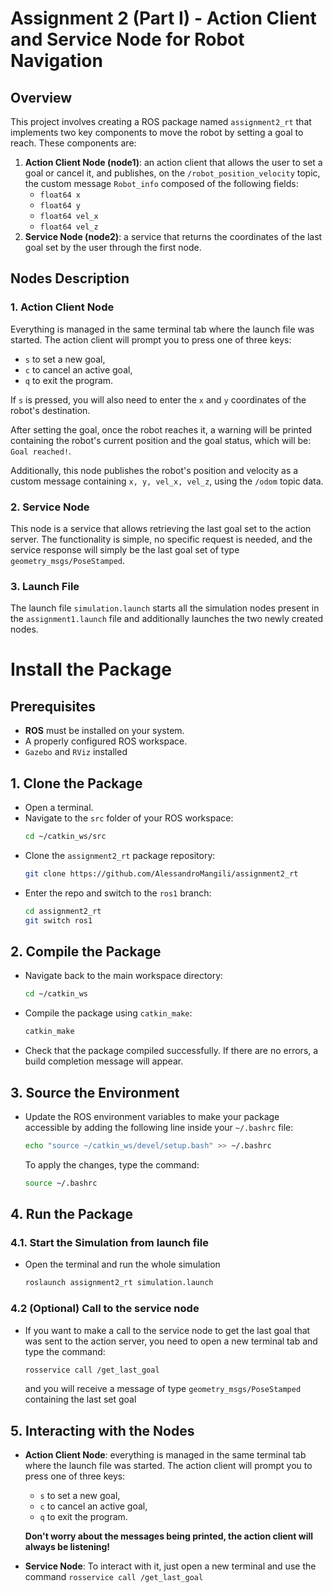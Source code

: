 # Assignment 2 (Part I) - Action Client and Service Node for Robot Navigation

## Overview
This project involves creating a ROS package named `assignment2_rt` that implements two key components to move the robot by setting a goal to reach. These components are:

1. **Action Client Node (node1)**: an action client that allows the user to set a goal or cancel it, and publishes, on the `/robot_position_velocity` topic, the custom message `Robot_info` composed of the following fields:
    - `float64 x`
    - `float64 y`
    - `float64 vel_x`
    - `float64 vel_z` 
2. **Service Node (node2)**: a service that returns the coordinates of the last goal set by the user through the first node.

## Nodes Description

### 1. Action Client Node
Everything is managed in the same terminal tab where the launch file was started. The action client will prompt you to press one of three keys: 
- `s` to set a new goal, 
- `c` to cancel an active goal, 
- `q` to exit the program. 

If `s` is pressed, you will also need to enter the `x` and `y` coordinates of the robot's destination.

After setting the goal, once the robot reaches it, a warning will be printed containing the robot's current position and the goal status, which will be: `Goal reached!`.

Additionally, this node publishes the robot's position and velocity as a custom message containing `x, y, vel_x, vel_z`, using the `/odom` topic data.

### 2. Service Node
This node is a service that allows retrieving the last goal set to the action server. The functionality is simple, no specific request is needed, and the service response will simply be the last goal set of type `geometry_msgs/PoseStamped`.

### 3. Launch File
The launch file `simulation.launch` starts all the simulation nodes present in the `assignment1.launch` file and additionally launches the two newly created nodes.

# Install the Package

## Prerequisites
- **ROS** must be installed on your system.
- A properly configured ROS workspace.
- `Gazebo` and `RViz` installed

## 1. Clone the Package
- Open a terminal.
- Navigate to the `src` folder of your ROS workspace:
  ```bash
  cd ~/catkin_ws/src
  ```
- Clone the `assignment2_rt` package repository:
  ```bash
  git clone https://github.com/AlessandroMangili/assignment2_rt
  ```
-  Enter the repo and switch to the `ros1` branch:
    ```bash
    cd assignment2_rt
    git switch ros1
    ```

## 2. Compile the Package
- Navigate back to the main workspace directory:
  ```bash
  cd ~/catkin_ws
  ```
- Compile the package using `catkin_make`:
  ```bash
  catkin_make
  ```
- Check that the package compiled successfully. If there are no errors, a build completion message will appear.

## 3. Source the Environment
- Update the ROS environment variables to make your package accessible by adding the following line inside your `~/.bashrc` file:
  ```bash
  echo "source ~/catkin_ws/devel/setup.bash" >> ~/.bashrc
  ```
  To apply the changes, type the command:
  ```bash
  source ~/.bashrc
  ```

## 4. Run the Package

### 4.1. Start the Simulation from launch file
- Open the terminal and run the whole simulation
  ```bash
  roslaunch assignment2_rt simulation.launch
  ```

### 4.2 (Optional) Call to the service node
- If you want to make a call to the service node to get the last goal that was sent to the action server, you need to open a new terminal tab and type the command:
  ```bash
  rosservice call /get_last_goal
  ```
  and you will receive a message of type `geometry_msgs/PoseStamped` containing the last set goal

## 5. Interacting with the Nodes

- **Action Client Node**: everything is managed in the same terminal tab where the launch file was started. The action client will prompt you to press one of three keys: 
    - `s` to set a new goal, 
    - `c` to cancel an active goal, 
    - `q` to exit the program. 
    
    **Don't worry about the messages being printed, the action client will always be listening!**
  
- **Service Node**: 
    To interact with it, just open a new terminal and use the command `rosservice call /get_last_goal`